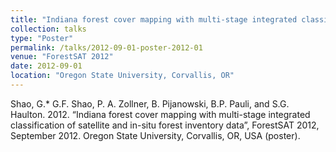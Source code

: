 ```yaml
---
title: "Indiana forest cover mapping with multi-stage integrated classification of satellite and in-situ forest inventory data"
collection: talks
type: "Poster"
permalink: /talks/2012-09-01-poster-2012-01
venue: "ForestSAT 2012"
date: 2012-09-01
location: "Oregon State University, Corvallis, OR"
---
```


Shao, G.* G.F. Shao, P. A. Zollner, B. Pijanowski, B.P. Pauli, and S.G. Haulton. 2012. “Indiana forest cover mapping with multi-stage integrated classification of satellite and in-situ forest inventory data”, ForestSAT 2012, September 2012. Oregon State University, Corvallis, OR, USA (poster).
